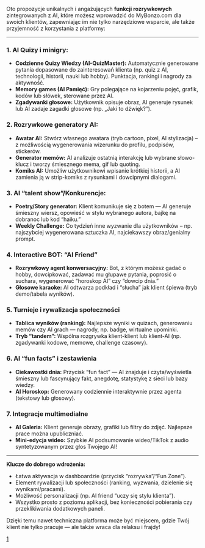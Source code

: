 Oto propozycje unikalnych i angażujących **funkcji rozrywkowych** zintegrowanych z AI, które możesz wprowadzić do MyBonzo.com dla swoich klientów, zapewniając im nie tylko narzędziowe wsparcie, ale także przyjemność z korzystania z platformy:

***

### **1. AI Quizy i minigry:**
- **Codzienne Quizy Wiedzy (AI-QuizMaster):** Automatycznie generowane pytania dopasowane do zainteresowań klienta (np. quiz z AI, technologii, historii, nauki lub hobby). Punktacja, rankingi i nagrody za aktywność.
- **Memory games (AI Pamięć):** Gry polegające na kojarzeniu pojęć, grafik, kodów lub słówek, sterowane przez AI.
- **Zgadywanki głosowe:** Użytkownik opisuje obraz, AI generuje rysunek lub AI zadaje zagadki głosowe (np. „Jaki to dźwięk?”).

### **2. Rozrywkowe generatory AI:**
- **Awatar AI:** Stwórz własnego awatara (tryb cartoon, pixel, AI stylizacja) – z możliwością wygenerowania wizerunku do profilu, podpisów, stickerów.
- **Generator memów:** AI analizuje ostatnią interakcję lub wybrane słowo-klucz i tworzy śmiesznego mema, gif lub quoting.
- **Komiks AI:** Umożliw użytkownikowi wpisanie krótkiej historii, a AI zamienia ją w strip-komiks z rysunkami i dowcipnymi dialogami.

### **3. AI “talent show”/Konkurencje:**
- **Poetry/Story generator:** Klient komunikuje się z botem — AI generuje śmieszny wiersz, opowieść w stylu wybranego autora, bajkę na dobranoc lub kod “haiku.”
- **Weekly Challenge:** Co tydzień inne wyzwanie dla użytkowników – np. najszybciej wygenerowana sztuczka AI, najciekawszy obraz/genialny prompt.

### **4. Interactive BOT: “AI Friend”**
- **Rozrywkowy agent konwersacyjny:** Bot, z którym możesz gadać o hobby, dowcipkować, zadawać mu głupawe pytania, poprosić o suchara, wygenerować “horoskop AI” czy “dowcip dnia.”
- **Głosowe karaoke:** AI odtwarza podkład i “słucha” jak klient śpiewa (tryb demo/tabela wyników).

### **5. Turnieje i rywalizacja społeczności**
- **Tablica wyników (ranking):** Najlepsze wyniki w quizach, generowaniu memów czy AI grach — nagrody, np. badge, wirtualne upominki.
- **Tryb “tandem”:** Wspólna rozgrywka klient-klient lub klient-AI (np. zgadywanki kodowe, memowe, challenge czasowy).

### **6. AI “fun facts” i zestawienia**
- **Ciekawostki dnia:** Przycisk “fun fact” — AI znajduje i czyta/wyświetla śmieszny lub fascynujący fakt, anegdotę, statystykę z sieci lub bazy wiedzy.
- **AI Horoskop:** Generowany codziennie interaktywnie przez agenta (tekstowy lub głosowy).

### **7. Integracje multimedialne**
- **AI Galeria:** Klient generuje obrazy, grafiki lub filtry do zdjęć. Najlepsze prace można upubliczniać.
- **Mini-edycja wideo:** Szybkie AI podsumowanie wideo/TikTok z audio syntetyzowanym przez głos Twojego AI!

***

**Klucze do dobrego wdrożenia:**
- Łatwa aktywacja w dashboardzie (przycisk “rozrywka”/“Fun Zone”).
- Element rywalizacji lub społeczności (ranking, wyzwania, dzielenie się wynikami/pracami).
- Możliwość personalizacji (np. AI friend “uczy się stylu klienta”).
- Wszystko prosto z poziomu aplikacji, bez konieczności pobierania czy przeklikiwania dodatkowych paneli.

Dzięki temu nawet techniczna platforma może być miejscem, gdzie Twój klient nie tylko pracuje — ale także wraca dla relaksu i frajdy!

[1](https://www.perplexity.ai/search/www-mybonzo-com-https-www-mybo-hMcVP3stShi2B49_8RDdyQ)